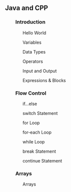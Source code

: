 ## Java and CPP	
### `	 `Introduction
`		 `Hello World

`		 `Variables

`		 `Data Types

`		 `Operators

`		 `Input and Output

`		 `Expressions & Blocks

### `	 `Flow Control
`		 `if...else

`		 `switch Statement

`		 `for Loop

`		 `for-each Loop

`		 `while Loop

`		 `break Statement

`		 `continue Statement


### `	 `Arrays
`		 `Arrays
